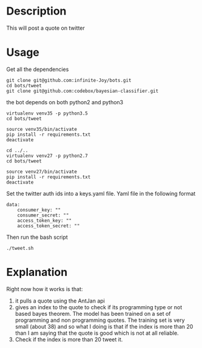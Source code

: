 # Description

This will post a quote on twitter

# Usage

Get all the dependencies

    git clone git@github.com:infinite-Joy/bots.git
    cd bots/tweet
    git clone git@github.com:codebox/bayesian-classifier.git

the bot depends on both python2 and python3

    virtualenv venv35 -p python3.5
    cd bots/tweet

    source venv35/bin/activate
    pip install -r requirements.txt
    deactivate

    cd ../..
    virtualenv venv27 -p python2.7
    cd bots/tweet

    source venv27/bin/activate
    pip install -r requirements.txt
    deactivate

Set the twitter auth ids into a keys.yaml file. Yaml file in the following format
    
    data:
        consumer_key: ""
        consumer_secret: ""
        access_token_key: ""
        access_token_secret: ""

Then run the bash script

    ./tweet.sh


# Explanation

Right now how it works is that:

1. it pulls a quote using the AntJan api
2. gives an index to the quote to check if its programming type or not based bayes theorem. The model has been trained on a set of programming and non programming quotes. The training set is very small (about 38) and so what I doing is that if the index is more than 20 than I am saying that the quote is good which is not at all reliable.
3. Check if the index is more than 20 tweet it.

    
